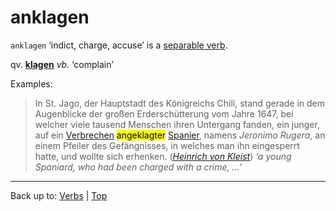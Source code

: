 # anklagen

`anklagen` ‘indict, charge, accuse’ is a [separable verb](../../separableVerbs.md).

qv. **[klagen](../../k/kl/klagen.md)** *vb.* ‘complain’

Examples:

> In St. Jago, der Hauptstadt des Königreichs Chili, stand gerade in dem Augenblicke der großen Erderschütterung vom Jahre 1647, bei welcher viele tausend Menschen ihren Untergang fanden, ein junger, auf ein [Verbrechen](../../../nouns/v/ve/Verbrechen.md) <mark>angeklagter</mark> [Spanier](../../../nouns/s/sp/Spanier.md), namens *Jeronimo Rugera*, an einem Pfeiler des Gefängnisses, in welches man ihn eingesperrt hatte, und wollte sich erhenken. (*[Heinrich von Kleist](../../../texts/Kleist/DasErdbebenInChili.md)*) *‘a young Spaniard, who had been charged with a crime, ...’*

----

Back up to: [Verbs](../../index.md) | [Top](../../../index.md)
